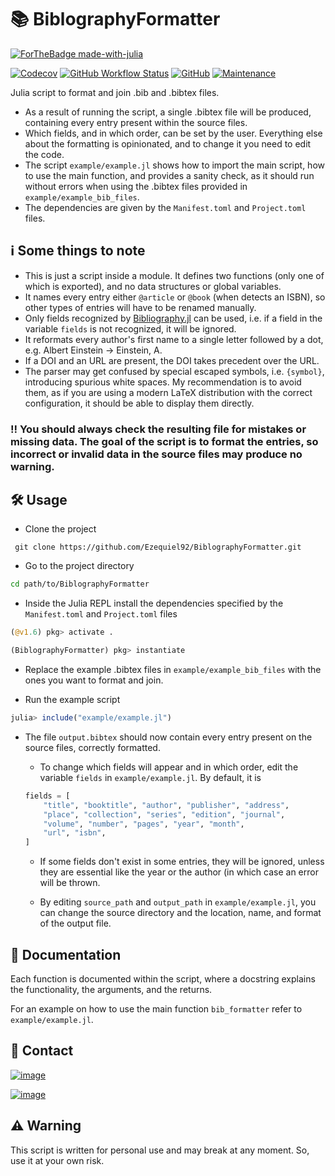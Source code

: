 # 📚 BiblographyFormatter

[![ForTheBadge made-with-julia](https://forthebadge.com/images/badges/made-with-julia.svg)](https://julialang.org)

[![Codecov](https://img.shields.io/codecov/c/github/Ezequiel92/BiblographyFormatter?style=flat-square)](https://codecov.io/github/Ezequiel92/BiblographyFormatter?branch=main) [![GitHub Workflow Status](https://img.shields.io/github/workflow/status/Ezequiel92/BiblographyFormatter/Continuous%20integration?style=flat-square)](https://github.com/Ezequiel92/BiblographyFormatter/actions) [![GitHub](https://img.shields.io/github/license/Ezequiel92/BiblographyFormatter?style=flat-square)](https://github.com/Ezequiel92/BiblographyFormatter/blob/main/LICENSE) [![Maintenance](https://img.shields.io/maintenance/yes/2021?style=flat-square)](mailto:lozano.ez@gmail.com)

Julia script to format and join .bib and .bibtex files.

- As a result of running the script, a single .bibtex file will be produced, containing every entry present within the source files. 
- Which fields, and in which order, can be set by the user. Everything else about the formatting is opinionated, and to change it you need to edit the code.
- The script `example/example.jl` shows how to import the main script, how to use the main function, and provides a sanity check, as it should run without errors when using the .bibtex files provided in `example/example_bib_files`.
- The dependencies are given by the `Manifest.toml` and `Project.toml` files.

## ℹ️ Some things to note

- This is just a script inside a module. It defines two functions (only one of which is exported), and no data structures or global variables.
- It names every entry either `@article` or `@book` (when detects an ISBN), so other types of entries will have to be renamed manually.
- Only fields recognized by [Bibliography.jl](https://github.com/Humans-of-Julia/Bibliography.jl) can be used, i.e. if a field in the variable `fields` is not recognized, it will be ignored.
- It reformats every author's first name to a single letter followed by a dot, e.g. Albert Einstein -> Einstein, A.
- If a DOI and an URL are present, the DOI takes precedent over the URL.
- The parser may get confused by special escaped symbols, i.e. `{symbol}`, introducing spurious white spaces. My recommendation is to avoid them, as if you are using a modern LaTeX distribution with the correct configuration, it should be able to display them directly.

### ‼️ You should always check the resulting file for mistakes or missing data. The goal of the script is to format the entries, so incorrect or invalid data in the source files may produce no warning.

## 🛠️ Usage

* Clone the project

```
 git clone https://github.com/Ezequiel92/BiblographyFormatter.git
```

* Go to the project directory

```bash
cd path/to/BiblographyFormatter
```

* Inside the Julia REPL install the dependencies specified by the `Manifest.toml` and `Project.toml` files

```julia
(@v1.6) pkg> activate .

(BiblographyFormatter) pkg> instantiate
```

* Replace the example .bibtex files in `example/example_bib_files` with the ones you want to format and join.

* Run the example script

```julia
julia> include("example/example.jl")
```

* The file `output.bibtex` should now contain every entry present on the source files, correctly formatted.

    * To change which fields will appear and in which order, edit the variable `fields` in `example/example.jl`. By default, it is

    ```julia
    fields = [
        "title", "booktitle", "author", "publisher", "address", 
        "place", "collection", "series", "edition", "journal", 
        "volume", "number", "pages", "year", "month",
        "url", "isbn",
    ]
    ```

    * If some fields don't exist in some entries, they will be ignored, unless they are essential like the year or the author (in which case an error will be thrown.

    * By editing `source_path` and `output_path` in `example/example.jl`, you can change the source directory and the location, name, and format of the output file.

## 📘 Documentation

Each function is documented within the script, where a docstring explains the functionality, the arguments, and the returns.

For an example on how to use the main function `bib_formatter` refer to `example/example.jl`.

## 📣 Contact

[![image](https://img.shields.io/badge/Gmail-D14836?style=for-the-badge&logo=gmail&logoColor=white)](mailto:lozano.ez@gmail.com)

[![image](https://img.shields.io/badge/Microsoft_Outlook-0078D4?style=for-the-badge&logo=microsoft-outlook&logoColor=white)](mailto:lozano.ez@outlook.com)

## ⚠️ Warning

This script is written for personal use and may break at any moment. So, use it at your own risk.
